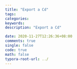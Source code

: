 ```yaml
---
title: "Export a Cd"  
tags:  
categories:  
keywords:
description: "Export a Cd"  

date: 2020-11-27T12:26:36+08:00  
comments: true  
single: false
code: true  
math: false  
typora-root-url: ../  
---
```


<!--more-->